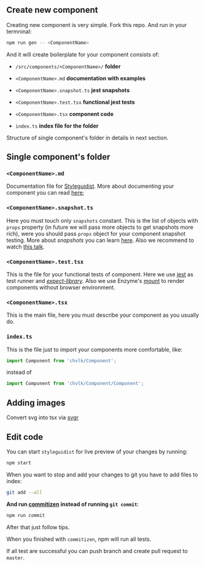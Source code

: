 ## Create new component

Creating new component is very simple.
Fork this repo.
And run in your termninal:

```sh
npm run gen -- <ComponentName>
```

And it will create boilerplate for your component consists of:

- `/src/components/<ComponentName>/` **folder**

- `<ComponentName>.md` **documentation with examples**

- `<ComponentName>.snapshot.ts` **jest snapshots**

- `<ComponentName>.test.tsx` **functional jest tests**

- `<ComponentName>.tsx` **component code**

- `index.ts` **index file for the folder**

Structure of single component's folder in details in next section.


## Single component's folder

### `<ComponentName>.md`

Documentation file for [Styleguidist](https://react-styleguidist.js.org/). More about documenting your component you can read [here](https://react-styleguidist.js.org/docs/documenting.html#usage-examples-and-readme-files);


### `<ComponentName>.snapshot.ts`

Here you must touch only `snapshots` constant.
This is the list of objects with `props` property (in future we will pass more objects to get snapshots more rich), were you should pass `props` object for your component snapshot testing. More about *snapshots* you can learn [here](https://facebook.github.io/jest/docs/snapshot-testing.html). Also we recommend to watch [this talk](https://www.youtube.com/watch?v=HAuXJVI_bUs).


### `<ComponentName>.test.tsx`

This is the file for your functional tests of component. Here we use [jest](http://facebook.github.io/jest/docs/) as test runner and *[expect-library](http://facebook.github.io/jest/docs/en/expect.html)*.
Also we use Enzyme's [mount](http://airbnb.io/enzyme/docs/api/mount.html) to render components without browser environment.


### `<ComponentName>.tsx`

This is the main file, here you must describe your component as you usually do.


### `index.ts`

This is the file just to import your components more comfortable, like:
```jsx static
import Component from 'chvlk/Component';
```
instead of
```jsx static
import Component from 'chvlk/Component/Component';
```

## Adding images

Convert svg into tsx via [svgr](https://svgr.now.sh/)

## Edit code

You can start `styleguidist` for live preview of your changes by running:
```sh
npm start
```

When you want to stop and add your changes to git you have to add files to index:
```sh
git add --all
```
**And run [commitizen](https://www.npmjs.com/package/commitizen) instead of running `git commit`**:
```sh
npm run commit
```
After that just follow tips.

When you finished with `commitizen`, npm will run all tests.

If all test are successful you can push branch and create pull request to `master`.
